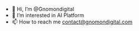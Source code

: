 - 👋 Hi, I’m @Gnomondigital
- 👀 I’m interested in AI Platform
- 📫 How to reach me contact@gnomondigital.com

<!---
Gnomondigital/Gnomondigital is a ✨ special ✨ repository because its `README.md` (this file) appears on your GitHub profile.
You can click the Preview link to take a look at your changes.
--->
